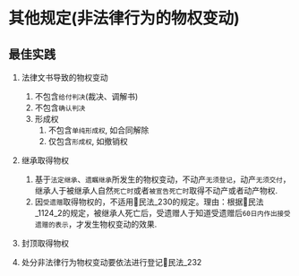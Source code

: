 # 其他规定(非法律行为的物权变动)

## 最佳实践

1. 法律文书导致的物权变动

    1. 不包含`给付判决`(裁决、调解书)
    2. 不包含`确认判决`
    3. 形成权
        1. 不包含`单纯形成权`, 如合同解除
        2. 仅包含`形成权`, 如撤销权
2. 继承取得物权

    1. 基于`法定继承`、`遗瞩继承`所发生的物权变动，不动产`无须登记`，动产`无须交付`，继承人于被继承人自然`死亡时`或者`被宣告死亡时`取得不动产或者动产物权. 
    2. 因`受遗赠`取得物权的，不适用🚪民法_230的规定。理由：根据🚪民法_1124_2的规定，被继承人死亡后，受遗赠人于知道受遗赠后`60日内作出接受遗赠的表示`，才发生物权变动的效果.

3. 封顶取得物权

4. 处分非法律行为物权变动要依法进行登记🚪民法_232


